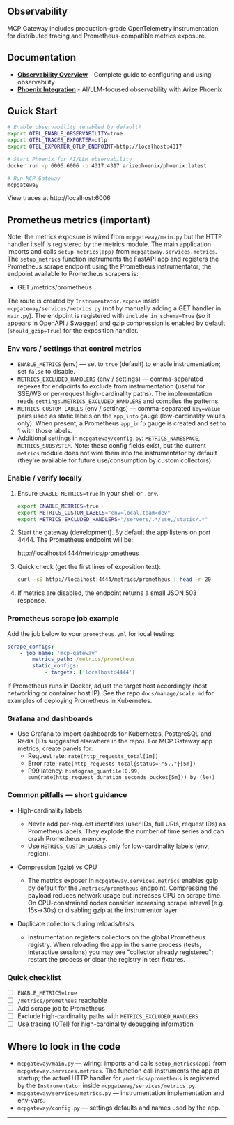 ## Observability

MCP Gateway includes production-grade OpenTelemetry instrumentation for distributed tracing and Prometheus-compatible metrics exposure.

## Documentation

- **[Observability Overview](observability/observability.md)** - Complete guide to configuring and using observability
- **[Phoenix Integration](observability/phoenix.md)** - AI/LLM-focused observability with Arize Phoenix

## Quick Start

```bash
# Enable observability (enabled by default)
export OTEL_ENABLE_OBSERVABILITY=true
export OTEL_TRACES_EXPORTER=otlp
export OTEL_EXPORTER_OTLP_ENDPOINT=http://localhost:4317

# Start Phoenix for AI/LLM observability
docker run -p 6006:6006 -p 4317:4317 arizephoenix/phoenix:latest

# Run MCP Gateway
mcpgateway
```

View traces at http://localhost:6006

## Prometheus metrics (important)

Note: the metrics exposure is wired from `mcpgateway/main.py` but the HTTP
handler itself is registered by the metrics module. The main application
imports and calls `setup_metrics(app)` from `mcpgateway.services.metrics`. The
`setup_metrics` function instruments the FastAPI app and registers the
Prometheus scrape endpoint using the Prometheus instrumentator; the endpoint
available to Prometheus scrapers is:

- GET /metrics/prometheus

The route is created by `Instrumentator.expose` inside
`mcpgateway/services/metrics.py` (not by manually adding a GET handler in
`main.py`). The endpoint is registered with `include_in_schema=True` (so it
appears in OpenAPI / Swagger) and gzip compression is enabled by default
(`should_gzip=True`) for the exposition handler.

### Env vars / settings that control metrics

- `ENABLE_METRICS` (env) — set to `true` (default) to enable instrumentation; set `false` to disable.
- `METRICS_EXCLUDED_HANDLERS` (env / settings) — comma-separated regexes for endpoints to exclude from instrumentation (useful for SSE/WS or per-request high-cardinality paths). The implementation reads `settings.METRICS_EXCLUDED_HANDLERS` and compiles the patterns.
- `METRICS_CUSTOM_LABELS` (env / settings) — comma-separated `key=value` pairs used as static labels on the `app_info` gauge (low-cardinality values only). When present, a Prometheus `app_info` gauge is created and set to 1 with those labels.
- Additional settings in `mcpgateway/config.py`: `METRICS_NAMESPACE`, `METRICS_SUBSYSTEM`. Note: these config fields exist, but the current `metrics` module does not wire them into the instrumentator by default (they're available for future use/consumption by custom collectors).

### Enable / verify locally

1. Ensure `ENABLE_METRICS=true` in your shell or `.env`.

     ```bash
     export ENABLE_METRICS=true
     export METRICS_CUSTOM_LABELS="env=local,team=dev"
     export METRICS_EXCLUDED_HANDLERS="/servers/.*/sse,/static/.*"
     ```

2. Start the gateway (development). By default the app listens on port 4444. The Prometheus endpoint will be:

     http://localhost:4444/metrics/prometheus

3. Quick check (get the first lines of exposition text):

     ```bash
     curl -sS http://localhost:4444/metrics/prometheus | head -n 20
     ```

4. If metrics are disabled, the endpoint returns a small JSON 503 response.

### Prometheus scrape job example

Add the job below to your `prometheus.yml` for local testing:

```yaml
scrape_configs:
    - job_name: 'mcp-gateway'
        metrics_path: /metrics/prometheus
        static_configs:
            - targets: ['localhost:4444']
```

If Prometheus runs in Docker, adjust the target host accordingly (host networking
or container host IP). See the repo `docs/manage/scale.md` for examples of
deploying Prometheus in Kubernetes.

### Grafana and dashboards

- Use Grafana to import dashboards for Kubernetes, PostgreSQL and Redis (IDs
    suggested elsewhere in the repo). For MCP Gateway app metrics, create panels
    for:
    - Request rate: `rate(http_requests_total[1m])`
    - Error rate: `rate(http_requests_total{status=~"5.."}[5m])`
    - P99 latency: `histogram_quantile(0.99, sum(rate(http_request_duration_seconds_bucket[5m])) by (le))`

### Common pitfalls — short guidance

- High-cardinality labels
    - Never add per-request identifiers (user IDs, full URIs, request IDs) as
        Prometheus labels. They explode the number of time series and can crash
        Prometheus memory.
    - Use `METRICS_CUSTOM_LABELS` only for low-cardinality labels (env, region).

- Compression (gzip) vs CPU
    - The metrics exposer in `mcpgateway.services.metrics` enables gzip by
        default for the `/metrics/prometheus` endpoint. Compressing the payload
        reduces network usage but increases CPU on scrape time. On CPU-constrained
        nodes consider increasing scrape interval (e.g. 15s→30s) or disabling gzip
        at the instrumentor layer.

- Duplicate collectors during reloads/tests
    - Instrumentation registers collectors on the global Prometheus registry.
        When reloading the app in the same process (tests, interactive sessions)
        you may see "collector already registered"; restart the process or clear
        the registry in test fixtures.

### Quick checklist

- [ ] `ENABLE_METRICS=true`
- [ ] `/metrics/prometheus` reachable
- [ ] Add scrape job to Prometheus
- [ ] Exclude high-cardinality paths with `METRICS_EXCLUDED_HANDLERS`
- [ ] Use tracing (OTel) for high-cardinality debugging information

## Where to look in the code

- `mcpgateway/main.py` — wiring: imports and calls `setup_metrics(app)` from
    `mcpgateway.services.metrics`. The function call instruments the app at
    startup; the actual HTTP handler for `/metrics/prometheus` is registered by
    the `Instrumentator` inside `mcpgateway/services/metrics.py`.
- `mcpgateway/services/metrics.py` — instrumentation implementation and env-vars.
- `mcpgateway/config.py` — settings defaults and names used by the app.

---
